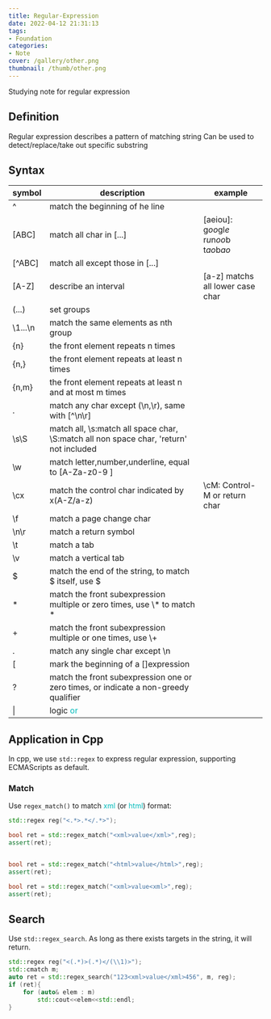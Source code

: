 ```yaml
---
title: Regular-Expression
date: 2022-04-12 21:31:13
tags: 
- Foundation
categories: 
- Note
cover: /gallery/other.png
thumbnail: /thumb/other.png
---
```

Studying note for regular expression

## Definition
Regular expression describes a pattern of matching string
Can be used to detect/replace/take out specific substring

## Syntax
| symbol | description | example |
|----|----|----|
| ^ | match the beginning of he line |  |
| [ABC] | match all char in [...] | [aeiou]: g*oo*gl*e* r*u*n*oo*b t*ao*b*ao* |
| [^ABC] | match all except those in [...]  |  |
| [A-Z] | describe an interval | [a-z] matchs all lower case char |
| (...) | set groups |  |
| \1...\n | match the same elements as nth group |  |
| {n} | the front element repeats n times|  |
| {n,} | the front element repeats at least n times |  |
| {n,m} | the front element repeats at least n and at most m times  |  |
| . |match any char except (\n,\r), same with [^\n\r] |  |
| \s\S | match all, \s:match all space char, \S:match all non space char, 'return' not included |  |
| \w | match letter,number,underline, equal to [A-Za-z0-9 ] |  |
| \cx | match the control char indicated by x(A-Z/a-z) | \cM: Control-M or return char |
| \f  | match a page change char |  |
| \n\r | match a return symbol |  |
| \t | match a tab |  |
| \v | match a vertical tab |  |
| $ | match the end of the string, to match $ itself, use \$ | |
| * | match the front subexpression multiple or zero times, use \\\* to match * | |
| + | match the front subexpression multiple or one times, use \\+ |  |
| . | match any single char except \\n  |  |
| [ | mark the beginning of a []expression |  |
| ? | match the front subexpression one or zero times, or indicate a non-greedy qualifier |  |
| \| | logic <font color=#00bbbb>or</font> |  |

## Application in Cpp
In cpp, we use `std::regex` to express regular expression, supporting ECMAScripts as default.

### Match
Use `regex_match()` to match <font color=#00bbbb>xml</font> (or <font color=#00bbbb>html</font>) format:
```cpp
std::regex reg("<.*>.*</.*>");

bool ret = std::regex_match("<xml>value</xml>",reg);
assert(ret);


bool ret = std::regex_match("<html>value</html>",reg);
assert(ret);

bool ret = std::regex_match("<xml>value<xml>",reg);
assert(ret);
```

## Search
Use `std::regex_search`.
As long as there exists targets in the string, it will return.
```cpp
std::regex reg("<(.*)>(.*)</(\\1)>");
std::cmatch m;
auto ret = std::regex_search("123<xml>value</xml>456", m, reg);
if (ret){
    for (auto& elem : m)
        std::cout<<elem<<std::endl;
}

```


